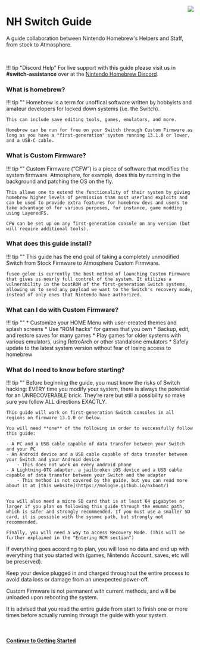 <a href="https://discord.gg/C29hYvh" target="_blank"><img style="float: right;" src="img/discord.png"></a>

# NH Switch Guide

A guide collaboration between Nintendo Homebrew's Helpers and Staff, from stock to Atmosphere.

&nbsp;

!!! tip "Discord Help"
    For live support with this guide please visit us in **#switch-assistance** over at the [Nintendo Homebrew Discord](https://discord.gg/C29hYvh).

### What is homebrew?

!!! tip ""
    Homebrew is a term for unoffical software written by hobbyists and amateur developers for locked down systems (i.e. the Switch).

    This can include save editing tools, games, emulators, and more.

    Homebrew can be run for free on your Switch through Custom Firmware as long as you have a "first-generation" system running 13.1.0 or lower, and a USB-C cable.

### What is Custom Firmware?

!!! tip ""
    Custom Firmware (“CFW”) is a piece of software that modifies the system firmware.
    Atmosphere, for example, does this by running in the background and patching the OS on the fly.

    This allows one to extend the functionality of their system by giving homebrew higher levels of permission than most userland exploits and can be used to provide extra features for homebrew devs and users to take advantage of for various purposes, for instance, game modding using LayeredFS.

    CFW can be set up on any first-generation console on any version (but will require additional tools).

### What does this guide install?

!!! tip ""
    This guide has the end goal of taking a completely unmodified Switch from Stock Firmware to Atmosphere Custom Firmware.

    fusee-gelee is currently the best method of launching Custom Firmware that gives us nearly full control of the system. It utilizes a vulnerability in the bootROM of the first-generation Switch systems, allowing us to send any payload we want to the Switch's recovery mode, instead of only ones that Nintendo have authorized.

### What can I do with Custom Firmware?

!!! tip ""
    * Customize your HOME Menu with user-created themes and splash screens
    * Use “ROM hacks” for games that you own
    * Backup, edit, and restore saves for many games
    * Play games for older systems with various emulators, using RetroArch or other standalone emulators
    * Safely update to the latest system version without fear of losing access to homebrew

### What do I need to know before starting?

!!! tip ""
    Before beginning the guide, you must know the risks of Switch hacking: EVERY time you modify your system, there is always the potential for an UNRECOVERABLE brick. They’re rare but still a possibility so make sure you follow ALL directions EXACTLY.

    This guide will work on first-generation Switch consoles in all regions on firmware 13.1.0 or below.

    You will need **one** of the following in order to successfully follow this guide:

    - A PC and a USB cable capable of data transfer between your Switch and your PC
    - An Android device and a USB cable capable of data transfer between your Switch and your Android device
		- This does not work on every android phone
    - A Lightning-OTG adapter, a jailbroken iOS device and a USB cable capable of data transfer between your Switch and the adapter
        - This method is not covered by the guide, but you can read more about it at [this website](https://mologie.github.io/nxboot/)


    You will also need a micro SD card that is at least 64 gigabytes or larger if you plan on following this guide through the emummc path, which is safer and strongly recommended. If you must use a smaller SD card, it is possible with the sysmmc path, but strongly not recommended.

    Finally, you will need a way to access Recovery Mode. (This will be further explained in the "Entering RCM section")

If everything goes according to plan, you will lose no data and end up with everything that you started with (games, Nintendo Account, saves, etc will be preserved).

Keep your device plugged in and charged throughout the entire process to avoid data loss or damage from an unexpected power-off.

Custom Firmware is not permanent with current methods, and will be unloaded upon rebooting the system.

It is advised that you read the entire guide from start to finish one or more times before actually running through the guide with your system.

&nbsp;

#### [Continue to Getting Started <i class="fa fa-arrow-circle-right fa-lg"></i>](user_guide/getting_started.md) 

